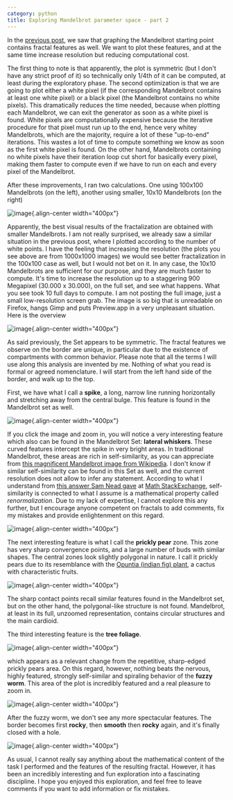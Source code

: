 ```yaml
---
category: python
title: Exploring Mandelbrot parameter space - part 2
---
```


In the [previous
post](http://forthescience.org/blog/2010/11/01/exploring-mandelbrot-parameter-space-%E2%80%93-part-1/),
we saw that graphing the Mandelbrot starting point contains fractal
features as well. We want to plot these features, and at the same time
increase resolution but reducing computational cost.

The first thing to note is that apparently, the plot is symmetric (but I
don\'t have any strict proof of it) so technically only 1/4th of it can
be computed, at least during the exploratory phase. The second
optimization is that we are going to plot either a white pixel (if the
corresponding Mandelbrot contains at least one white pixel) or a black
pixel (the Mandelbrot contains no white pixels). This dramatically
reduces the time needed, because when plotting each Mandelbrot, we can
exit the generator as soon as a white pixel is found. White pixels are
computationally expensive because the iterative procedure for that pixel
must run up to the end, hence very whitey Mandelbrots, which are the
majority, require a lot of these \"up-to-end\" iterations. This wastes a
lot of time to compute something we know as soon as the first white
pixel is found. On the other hand, Mandelbrots containing no white
pixels have their iteration loop cut short for basically every pixel,
making them faster to compute even if we have to run on each and every
pixel of the Mandelbrot.

After these improvements, I ran two calculations. One using 100x100
Mandelbrots (on the left), another using smaller, 10x10 Mandelbrots (on
the right)

![image](http://forthescience.org/blog/wp-content/uploads/2010/10/comparison-100-10.png){.align-center
width="400px"}

Apparently, the best visual results of the fractalization are obtained
with smaller Mandelbrots. I am not really surprised, we already saw a
similar situation in the previous post, where I plotted according to the
number of white points. I have the feeling that increasing the
resolution (the plots you see above are from 1000x1000 images) we would
see better fractalization in the 100x100 case as well, but I would not
bet on it. In any case, the 10x10 Mandelbrots are sufficient for our
purpose, and they are much faster to compute. It\'s time to increase the
resolution up to a staggering 900 Megapixel (30.000 x 30.000), on the
full set, and see what happens. What you see took 10 full days to
compute. I am not posting the full image, just a small low-resolution
screen grab. The image is so big that is unreadable on Firefox, hangs
Gimp and puts Preview.app in a very unpleasant situation. Here is the
overview

![image](http://forthescience.org/blog/wp-content/uploads/2010/11/mandelbrot-overview.png){.align-center
width="400px"}

As said previously, the Set appears to be symmetric. The fractal
features we observe on the border are unique, in particular due to the
existence of compartments with common behavior. Please note that all the
terms I will use along this analysis are invented by me. Nothing of what
you read is formal or agreed nomenclature. I will start from the left
hand side of the border, and walk up to the top.

First, we have what I call a **spike**, a long, narrow line running
horizontally and stretching away from the central bulge. This feature is
found in the Mandelbrot set as well.

![image](http://forthescience.org/blog/wp-content/uploads/2010/11/mandelbrot-whiskers.png){.align-center
width="400px"}

If you click the image and zoom in, you will notice a very interesting
feature which also can be found in the Mandelbrot Set: **lateral
whiskers**. These curved features intercept the spike in very bright
areas. In traditional Mandelbrot, these areas are rich in
self-similarity, as you can appreciate from [this magnificent Mandelbrot
image from
Wikipedia](http://upload.wikimedia.org/wikipedia/commons/2/21/Mandel_zoom_00_mandelbrot_set.jpg).
I don\'t know if similar self-similarity can be found in this Set as
well, and the current resolution does not allow to infer any statement.
According to what I understand from [this answer Sam Nead
gave](http://math.stackexchange.com/questions/2710/why-does-the-mandelbrot-set-contain-slightly-deformed-copies-of-itself)
at [Math StackExchange](http://math.stackexchange.com), self-similarity
is connected to what I assume is a mathematical property called
*renormalization*. Due to my lack of expertise, I cannot explore this
any further, but I encourage anyone competent on fractals to add
comments, fix my mistakes and provide enlightenment on this regard.

![image](http://forthescience.org/blog/wp-content/uploads/2010/11/mandelbrot-prickypears.png){.align-center
width="400px"}

The next interesting feature is what I call the **prickly pear** zone.
This zone has very sharp convergence points, and a large number of buds
with similar shapes. The central zones look slightly polygonal in
nature. I call it prickly pears due to its resemblance with the [Opuntia
(indian fig) plant](http://en.wikipedia.org/wiki/Opuntia_ficus-indica),
a cactus with characteristic fruits.

![image](http://upload.wikimedia.org/wikipedia/commons/thumb/0/0b/Opuntia_ovata_2.jpg/300px-Opuntia_ovata_2.jpg){.align-center
width="400px"}

The sharp contact points recall similar features found in the Mandelbrot
set, but on the other hand, the polygonal-like structure is not found.
Mandelbrot, at least in its full, unzoomed representation, contains
circular structures and the main cardioid.

The third interesting feature is the **tree foliage**.

![image](http://forthescience.org/blog/wp-content/uploads/2010/11/mandelbrot-treefoliage.png){.align-center
width="400px"}

which appears as a relevant change from the repetitive, sharp-edged
prickly pears area. On this regard, however, nothing beats the nervous,
highly featured, strongly self-similar and spiraling behavior of the
**fuzzy worm**. This area of the plot is incredibly featured and a real
pleasure to zoom in.

![image](http://forthescience.org/blog/wp-content/uploads/2010/11/mandelbrot-fuzzyworm.png){.align-center
width="400px"}

After the fuzzy worm, we don\'t see any more spectacular features. The
border becomes first **rocky**, then **smooth** then **rocky** again,
and it\'s finally closed with a hole.

![image](http://forthescience.org/blog/wp-content/uploads/2010/11/mandelbrot-final.png){.align-center
width="400px"}

As usual, I cannot really say anything about the mathematical content of
the task I performed and the features of the resulting fractal. However,
it has been an incredibly interesting and fun exploration into a
fascinating discipline. I hope you enjoyed this exploration, and feel
free to leave comments if you want to add information or fix mistakes.
